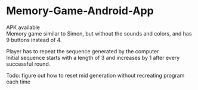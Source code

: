 # Memory-Game-Android-App
APK available   
Memory game similar to Simon, but without the sounds and colors, and has 9 buttons instead of 4. 

Player has to repeat the sequence generated by the computer   
Initial sequence starts with a length of 3 and increases by 1 after every successful round. 
  
   
    
Todo: figure out how to reset mid generation without recreating program each time
